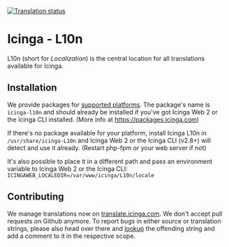 <a href="http://translate.icinga.com/engage/icinga/">
<img src="http://translate.icinga.com/widgets/icinga/-/287x66-white.png" alt="Translation status" />
</a>

# Icinga - L10n

L10n (short for *Localization*) is the central location for all translations available
for Icinga.

## Installation

We provide packages for [supported platforms](https://icinga.com/subscription/support-details/).
The package's name is `icinga-l10n` and should already be installed if you've got Icinga Web 2
or the Icinga CLI installed. (More info at https://packages.icinga.com)

If there's no package available for your platform, install Icinga L10n in `/usr/share/icinga-L10n`
and Icinga Web 2 or the Icinga CLI (v2.8+) will detect and use it already. (Restart php-fpm or your
web server if not)

It's also possible to place it in a different path and pass an environment variable to Icinga Web 2
or the Icinga CLI: `ICINGAWEB_LOCALEDIR=/var/www/icinga/L10n/locale`

## Contributing

We manage translations now on [translate.icinga.com](https://translate.icinga.com). We don't accept
pull requests on Github anymore. To report bugs in either source or translation strings, please also
head over there and [lookup](https://translate.icinga.com/projects/icinga/#search) the offending
string and add a comment to it in the respective scope.
